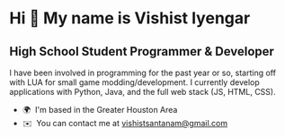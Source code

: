 Hi 👋 My name is Vishist Iyengar
=================================

High School Student Programmer & Developer
------------------------------

I have been involved in programming for the past year or so, starting off with LUA for small game modding/development. I currently develop applications with Python, Java, and the full web stack (JS, HTML, CSS).

* 🌍  I'm based in the Greater Houston Area
* ✉️  You can contact me at [vishistsantanam@gmail.com](mailto:vishistsantanam@gmail.com)

